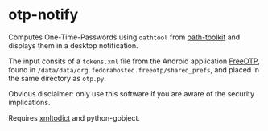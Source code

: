 # otp-notify
Computes One-Time-Passwords using `oathtool` from [oath-toolkit](http://www.nongnu.org/oath-toolkit/) and displays them in a desktop notification.

The input consits of a `tokens.xml` file from the Android application [FreeOTP](https://freeotp.github.io/), found in `/data/data/org.fedorahosted.freeotp/shared_prefs`, and placed in the same directory as `otp.py`.

Obvious disclaimer: only use this software if you are aware of the security implications.

Requires [xmltodict](https://pypi.python.org/pypi/xmltodict/) and python-gobject.
